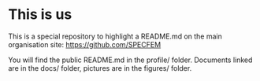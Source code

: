 # This is us

This is a special repository to highlight a README.md on the main organisation site: https://github.com/SPECFEM

You will find the public README.md in the profile/ folder.
Documents linked are in the docs/ folder, pictures are in the figures/ folder.


